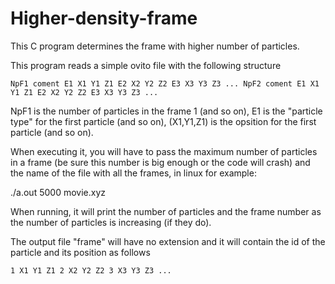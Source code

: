# Higher-density-frame

This C program determines the frame with higher number of particles.

This program reads a simple ovito file with the following structure

`
NpF1
  coment
E1 X1 Y1 Z1
E2 X2 Y2 Z2
E3 X3 Y3 Z3
...
NpF2
  coment
E1 X1 Y1 Z1
E2 X2 Y2 Z2
E3 X3 Y3 Z3
...
`

NpF1 is the number of particles in the frame 1 (and so on), E1 is the "particle type" for the first particle (and so on), (X1,Y1,Z1) is the opsition for the first particle (and so on).

When executing it, you will have to pass the maximum number of particles in a frame (be sure this number is big enough or the code will crash) and the name of the file with all the frames, in linux for example:

./a.out 5000 movie.xyz

When running, it will print the number of particles and the frame number as the number of particles is increasing (if they do).

The output file "frame" will have no extension and it will contain the id of the particle and its position as follows

`
1 X1 Y1 Z1
2 X2 Y2 Z2
3 X3 Y3 Z3
...
`
